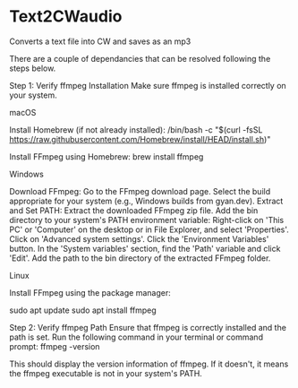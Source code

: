 # Text2CWaudio
Converts a text file into CW and saves as an mp3


There are a couple of dependancies that can be resolved following the steps below.

Step 1: Verify ffmpeg Installation
Make sure ffmpeg is installed correctly on your system.

macOS

Install Homebrew (if not already installed):
/bin/bash -c "$(curl -fsSL https://raw.githubusercontent.com/Homebrew/install/HEAD/install.sh)"

Install FFmpeg using Homebrew:
brew install ffmpeg


Windows

Download FFmpeg:
Go to the FFmpeg download page.
Select the build appropriate for your system (e.g., Windows builds from gyan.dev).
Extract and Set PATH:
Extract the downloaded FFmpeg zip file.
Add the bin directory to your system's PATH environment variable:
Right-click on 'This PC' or 'Computer' on the desktop or in File Explorer, and select 'Properties'.
Click on 'Advanced system settings'.
Click the 'Environment Variables' button.
In the 'System variables' section, find the 'Path' variable and click 'Edit'.
Add the path to the bin directory of the extracted FFmpeg folder.


Linux

Install FFmpeg using the package manager:

sudo apt update
sudo apt install ffmpeg

Step 2: Verify ffmpeg Path
Ensure that ffmpeg is correctly installed and the path is set. Run the following command in your terminal or command prompt:
ffmpeg -version

This should display the version information of ffmpeg. If it doesn't, it means the ffmpeg executable is not in your system's PATH.

